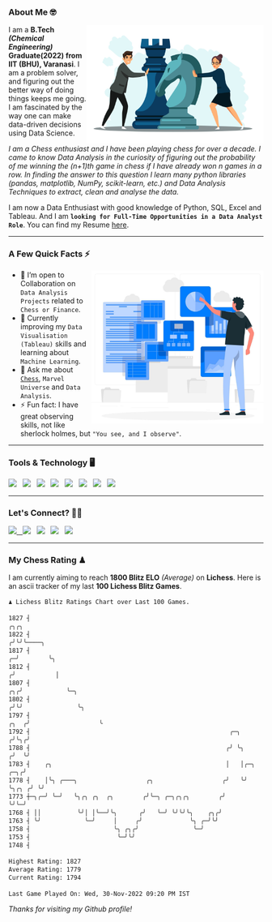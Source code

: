 ### About Me 🤓
<img align="right" alt="Coding" width="350" src="https://github.com/Laxman-Lakhan/Laxman-Lakhan/blob/master/Assets/Chess_Vector.jpg">   

I am a **B.Tech** _**(Chemical Engineering)**_ **Graduate(2022) from IIT (BHU), Varanasi**. I am a problem solver, and figuring out the better way of doing things keeps me going. I am fascinated by the way one can make data-driven decisions using Data Science. 

_I am a Chess enthusiast and I have been playing chess for over a decade. I came to know Data Analysis in the curiosity of figuring out the probability of me winning the (n+1)th game in chess if I have already won n games in a row. In finding the answer to this question I learn many python libraries (pandas, matplotlib, NumPy, scikit-learn, etc.) and Data Analysis Techniques to extract, clean and analyse the data._

I am now a Data Enthusiast with good knowledge of Python, SQL, Excel and Tableau. And I am **`looking for Full-Time Opportunities in a Data Analyst Role`**. You can find my Resume
 [here](https://drive.google.com/file/d/1UIOoogRLj5eGQFQBkuvMmTISZVdl2Ok7/view?usp=sharing).


---

### A Few Quick Facts ⚡️
<img align="right" alt="Coding" width="340" src="https://github.com/Laxman-Lakhan/Laxman-Lakhan/blob/master/Assets/Data_Vector.jpg">   

- 🤝 I’m open to Collaboration on `Data Analysis Projects` related to `Chess or Finance`.
- 📖 Currently improving my `Data Visualisation (Tableau)` skills and learning about `Machine Learning`.
- 💬 Ask me about [`Chess`](https://lichess.org/@/YourKingIsInDanger), `Marvel Universe` and `Data Analysis`.
- ⚡️ Fun fact: I have great observing skills, not like sherlock holmes, but `"You see, and I observe"`.

---
### Tools & Technology 🖥

<img src="https://img.shields.io/badge/Python-white?logo=Python&logoColor=ColorName&style=ShieldStyle" /> &nbsp;
<img src="https://img.shields.io/badge/MySQL-white?logo=MySQL&logoColor=ColorName&style=ShieldStyle" /> &nbsp;
<img src="https://img.shields.io/badge/Tableau-white?logo=Tableau&logoColor=ColorName&style=ShieldStyle" /> &nbsp;
<img src="https://img.shields.io/badge/Excel-white?logo=Microsoft+Excel&logoColor=196F3D&style=ShieldStyle" /> &nbsp;
<img src="https://img.shields.io/badge/Jupyter-white?logo=Jupyter&logoColor=ColorName&style=ShieldStyle" /> &nbsp;
<img src="https://img.shields.io/badge/pandas-white?logo=Pandas&logoColor=000080&style=ShieldStyle" /> &nbsp;
<img src="https://img.shields.io/badge/numpy-white?logo=Numpy&logoColor=85C1E9&style=ShieldStyle" /> &nbsp;
<img src="https://img.shields.io/badge/scikit learn-white?logo=Scikit+Learn&logoColor=ColorName&style=ShieldStyle" /> &nbsp;



---

### Let's Connect? 🫳🏻

<a href="mailto:laxmansingh.lakhan@gmail.com"> <img src="https://img.icons8.com/fluent/48/000000/gmail.png" width="3.5%"/> &nbsp;
[<img src="https://img.icons8.com/color/48/000000/linkedin.png" width="3.5%"/>](https://www.linkedin.com/in/laxman-lakhan/)  &nbsp;
[<img src="https://img.icons8.com/fluent/48/000000/facebook-new.png" width="3.5%"/>](https://www.facebook.com/s.laxmanlakhan/)  &nbsp;
[<img src="https://img.icons8.com/fluent/48/000000/instagram-new.png" width="3.5%"/>](https://www.instagram.com/laxman.lakhan/)  &nbsp;
[<img src="https://img.icons8.com/color/48/000000/twitter.png" width="3.5%"/>](https://twitter.com/laxman__lakhan)  &nbsp;

 ---
  
### My Chess Rating ♟
  
I am currently aiming to reach **1800 Blitz ELO** *(Average)* on **Lichess**. Here is an ascii tracker of my last **100 Lichess Blitz Games**.

  ```
  ♟︎ 𝙻𝚒𝚌𝚑𝚎𝚜𝚜 𝙱𝚕𝚒𝚝𝚣 𝚁𝚊𝚝𝚒𝚗𝚐𝚜 𝙲𝚑𝚊𝚛𝚝 𝚘𝚟𝚎𝚛 𝙻𝚊𝚜𝚝 𝟷00 𝙶𝚊𝚖𝚎𝚜.
  
1827 ┤                                                                                      ╭╮╭╮
1822 ┤                                                                                     ╭╯╰╯╰────╮
1817 ┤                                                                                   ╭─╯        ╰╮
1812 ┤                                                                                  ╭╯           │
1807 ┤                                                                               ╭╮╭╯            ╰─╮
1802 ┤                                                                              ╭╯╰╯               ╰╮
1797 ┤                                                                         ╭╮  ╭╯                   ╰
1792 ┤                                                       ╭─╮              ╭╯╰╮╭╯
1788 ┤                                                      ╭╯ ╰╮            ╭╯  ╰╯
1783 ┤    ╭╮                                                │   │╭─╮     ╭─╮╭╯
1778 ┤    │╰╮ ╭───╮                   ╭╮                   ╭╯   ╰╯ ╰╮╭╮ ╭╯ ╰╯
1773 ┼─╮╭─╯ ╰─╯   ╰╮╭╮ ╭╮  ╭╮        ╭╯╰─╮ ╭─╮╭╮╭╮        ╭╯        ╰╯╰─╯
1768 ┤ ││          ╰╯│ │╰──╯╰╮      ╭╯   ╰─╯ ╰╯╰╯╰╮    ╭╮╭╯
1763 ┤ ╰╯            ╰─╯     │     ╭╯             ╰╮ ╭─╯╰╯
1758 ┤                       ╰╮ ╭╮╭╯               ╰─╯
1753 ┤                        ╰─╯╰╯
1748 ┤ 

Highest Rating: 1827
Average Rating: 1779
Current Rating: 1794 

Last Game Played On: Wed, 30-Nov-2022 09:20 PM IST
  ```
  
  
*Thanks for visiting my Github profile!*
